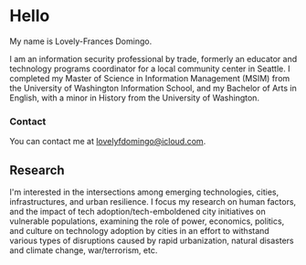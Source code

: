# Hello
My name is Lovely-Frances Domingo.

I am an information security professional by trade, formerly an educator and technology programs coordinator for a local community center in Seattle. I completed my Master of Science in Information Management (MSIM) from the University of Washington Information School, and my Bachelor of Arts in English, with a minor in History from the University of Washington.

### Contact
You can contact me at lovelyfdomingo@icloud.com.

## Research
I'm interested in the intersections among emerging technologies, cities, infrastructures, and urban resilience. I focus my research on human factors, and the impact of tech adoption/tech-emboldened city initiatives on vulnerable populations, examining the role of power, economics, politics, and culture on technology adoption by cities in an effort to withstand various types of disruptions caused by rapid urbanization, natural disasters and climate change, war/terrorism, etc.


